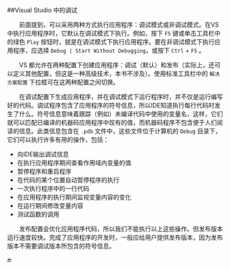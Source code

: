##Visual Studio 中的调试

&emsp;&emsp;前面提到，可以采用两种方式执行应用程序：调试模式或非调试模式。在VS中执行应用程序时，它默认在调试模式下执行。例如，按下 `F5` 键或单击工具栏中的绿色 `Play` 按钮时，就是在调试模式下执行应用程序。要在非调试模式下执行应用程序，应选择 `Debug | Start Without Debugging`，或按下 `Ctrl` + `F5` 。

&emsp;&emsp;VS 都允许在两种配置下创建应用程序：调试（默认）和发布（实际上，还可以定义其他配置，但这是一种高级技术，本书不涉及）。使用标准工具栏中的 `解决方案配置` 下拉框可在这两种配置之间切换。

&emsp;&emsp;在调试配置下生成应用程序，并在调试模式下运行程序时，并不仅是运行编写好的代码。调试程序包含了应用程序的符号信息，所以IDE知道执行每行代码时发生了什么。符号信息意味着跟踪（例如）未编译代码中使用的变量名，这样，它们就可以匹配已编译的机器码应用程序中现有的值，而机器码程序不包含便于人们阅读的信息。此类信息包含在 `.pdb` 文件中，这些文件位于计算机的 `Debug` 目录下，它们可以执行许多有用的操作，包括：

* 向IDE输出调试信息
* 在执行应用程序期间查看作用域内变量的值
* 暂停程序和重启程序
* 在代码的某个位置自动暂停程序的执行
* 一次执行程序中的一行代码
* 在应用程序的执行期间监视变量内容的变化
* 在运行期间修改变量内容
* 测试函数的调用

&emsp;&emsp;发布配置会优化应用程序代码，所以我们不能执行以上这些操作。但发布版本运行速度较快。完成了应用程序的开发时，一般应给用户提供发布版本，因为发布版本不需要调试版本所包含的符号信息。







🔚